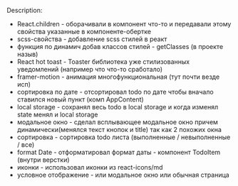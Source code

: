 Description:

- React.children - оборачивали в компонент что-то и передавали этому свойства указанные в компоненте-обертке
- scss-свойства  - добавление  scss стилей в реакт <div className={styles.appHeader}>
- функция по динамич добав классов стилей - getClasses (в проекте назыв)
- React hot toast - Toaster библиотека уже стилизованных уведомлений (например что что-то сработало)
- framer-motion - анимация многофункциональная (тут почти везде исп)
- сортировка по дате - отсортировал todo по дате чтобы вначало ставился новый пункт (комп AppContent)
- local storage - сохранял весь todo в local storage и когда изменял state менял и local storage
- модальное окно - сделал всплывающее модальное окно причем динамически(менялся текст кнопок и title) так как 2 похожих окна
- сортировка - сортировка todo листа (выполненные / невыполненные / все)
- format Date - отформатировал формат даты - компонент TodoItem (внутри верстки)
- иконки - использовал иконки из react-icons/md
- условное отображение - или модальное окно или обычная страница

